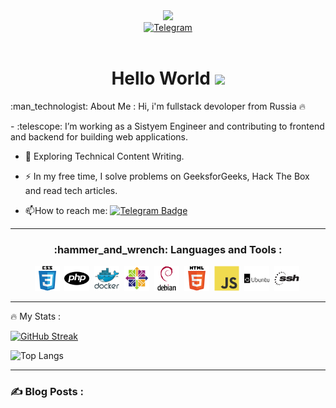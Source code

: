 <div id="header" align="center">
  <img src="https://media.giphy.com/media/FeVg8ViEczcxG/giphy.gif" width="500"/>
  <div id = "badges">
  <a href="https://web.telegram.org/k/#@Sevruukovv">
  <img src="https://img.shields.io/badge/Telegram-blue?logo=telegram&logoColor=white&style=for-the-badge" alt="Telegram">
  </a>
      </div>
<img src="https://komarev.com/ghpvc/?username=flyashka&style=flat-square&color=blue" alt=""/>
  <h1>
 Hello World
  <img src="https://media.giphy.com/media/hvRJCLFzcasrR4ia7z/giphy.gif" width="30px"/>
</h1>
</div>
 :man_technologist: About Me :
Hi, i'm fullstack devoloper from Russia 🔥 <p>
- :telescope: I’m working as a Sistyem Engineer and contributing to frontend and backend for building web applications.

- :seedling: Exploring Technical Content Writing.

- :zap: In my free time, I solve problems on GeeksforGeeks, Hack The Box and read tech articles.

- :mailbox:How to reach me:    [![Telegram Badge](https://img.shields.io/badge/-Telegram-blue?style=flat&logo=Telegram&logoColor=white)](https://web.telegram.org/k/#@Sevruukovv)


---

<div id="center"  align="center">
<h3> :hammer_and_wrench: Languages and Tools : </h3>

<img src="https://github.com/devicons/devicon/blob/master/icons/css3/css3-original-wordmark.svg" title="Java" alt="Java" width="40" height="40"/>&nbsp;
  <img src="https://github.com/devicons/devicon/blob/master/icons/php/php-plain.svg" title="React" alt="React" width="40" height="40"/>&nbsp;
  <img src="https://github.com/devicons/devicon/blob/master/icons/docker/docker-original-wordmark.svg" title="Spring" alt="Spring" width="40" height="40"/>&nbsp;
  <img src="https://github.com/devicons/devicon/blob/master/icons/centos/centos-original.svg" title="Material UI" alt="Material UI" width="40" height="40"/>&nbsp;
  <img src="https://github.com/devicons/devicon/blob/master/icons/debian/debian-original-wordmark.svg" title="Flutter" alt="Flutter" width="40" height="40"/>&nbsp;
  <img src="https://github.com/devicons/devicon/blob/master/icons/html5/html5-original-wordmark.svg" title="Redux" alt="Redux " width="40" height="40"/>&nbsp;
  <img src="https://github.com/devicons/devicon/blob/master/icons/javascript/javascript-original.svg"  title="CSS3" alt="CSS" width="40" height="40"/>&nbsp;
  <img src="https://github.com/devicons/devicon/blob/master/icons/ubuntu/ubuntu-plain-wordmark.svg" title="HTML5" alt="HTML" width="40" height="40"/>&nbsp;
  <img src="https://github.com/devicons/devicon/blob/master/icons/ssh/ssh-original-wordmark.svg" title="JavaScript" alt="JavaScript" width="40" height="40"/>&nbsp;
</div>

---

:fire: My Stats :<p>
[![GitHub Streak](https://github-readme-streak-stats.herokuapp.com?user=Flyashka&theme=dark&background=000000)](https://git.io/streak-stats)<p>
![Top Langs](https://github-readme-stats.vercel.app/api/top-langs/?username=flyashka&layout=compact&theme=vision-friendly-dark)


---

### :writing_hand: Blog Posts :
